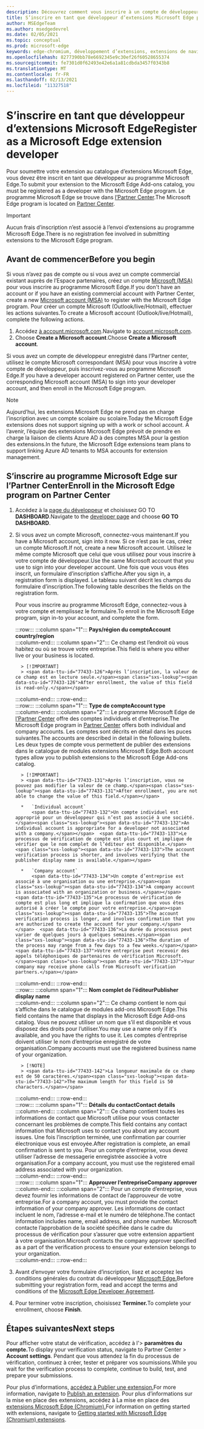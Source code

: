 ```yaml
---
description: Découvrez comment vous inscrire à un compte de développeur pour publier des extensions dans le magasin des extensions Microsoft Edge.
title: S’inscrire en tant que développeur d’extensions Microsoft Edge pour publier des extensions
author: MSEdgeTeam
ms.author: msedgedevrel
ms.date: 02/05/2021
ms.topic: conceptual
ms.prod: microsoft-edge
keywords: edge-chromium, développement d’extensions, extensions de navigateur, extensions, extensions, centre de partenaires, développeur
ms.openlocfilehash: 8277390bb78e6692345e9c30ef26f60528655374
ms.sourcegitcommit: fe7301d0f62493e42e6a1a81cdbda3457f0343b8
ms.translationtype: MT
ms.contentlocale: fr-FR
ms.lasthandoff: 02/13/2021
ms.locfileid: "11327518"
---
```

# <span data-ttu-id="77433-104">S’inscrire en tant que développeur d’extensions Microsoft Edge</span><span class="sxs-lookup"><span data-stu-id="77433-104">Register as a Microsoft Edge extension developer</span></span>  

<span data-ttu-id="77433-105">Pour soumettre votre extension au catalogue d’extensions Microsoft Edge, vous devez être inscrit en tant que développeur au programme Microsoft Edge.</span><span class="sxs-lookup"><span data-stu-id="77433-105">To submit your extension to the Microsoft Edge Add-ons catalog, you must be registered as a developer with the Microsoft Edge program.</span></span>  <span data-ttu-id="77433-106">Le programme Microsoft Edge se trouve dans [l’Partner Center][MicrosoftPartnerCenter].</span><span class="sxs-lookup"><span data-stu-id="77433-106">The Microsoft Edge program is located on [Partner Center][MicrosoftPartnerCenter].</span></span>  

> [!IMPORTANT]
> <span data-ttu-id="77433-107">Aucun frais d’inscription n’est associé à l’envoi d’extensions au programme Microsoft Edge.</span><span class="sxs-lookup"><span data-stu-id="77433-107">There is no registration fee involved in submitting extensions to the Microsoft Edge program.</span></span>  

## <span data-ttu-id="77433-108">Avant de commencer</span><span class="sxs-lookup"><span data-stu-id="77433-108">Before you begin</span></span>  

<span data-ttu-id="77433-109">Si vous n’avez pas de compte ou si vous avez un compte commercial existant auprès de l’Espace partenaires, créez un compte [Microsoft (MSA)][WindowsCommunityEverythingAboutMicrosoftAccounts] pour vous inscrire au programme Microsoft Edge.</span><span class="sxs-lookup"><span data-stu-id="77433-109">If you don't have an account or if you have an existing commercial account with Partner Center, create a new [Microsoft account (MSA)][WindowsCommunityEverythingAboutMicrosoftAccounts] to register with the Microsoft Edge program.</span></span>  <span data-ttu-id="77433-110">Pour créer un compte Microsoft \(Outlook/live/Hotmail\), effectuer les actions suivantes.</span><span class="sxs-lookup"><span data-stu-id="77433-110">To create a Microsoft account \(Outlook/live/Hotmail\), complete the following actions.</span></span>  

1.  <span data-ttu-id="77433-111">Accédez [à account.microsoft.com][MicrosoftAccount].</span><span class="sxs-lookup"><span data-stu-id="77433-111">Navigate to [account.microsoft.com][MicrosoftAccount].</span></span>  
1.  <span data-ttu-id="77433-112">Choose **Create a Microsoft account**.</span><span class="sxs-lookup"><span data-stu-id="77433-112">Choose **Create a Microsoft account**.</span></span>  
    
<span data-ttu-id="77433-113">Si vous avez un compte de développeur enregistré dans l’Partner center, utilisez le compte Microsoft correspondant \(MSA\) pour vous inscrire à votre compte de développeur, puis inscrivez-vous au programme Microsoft Edge.</span><span class="sxs-lookup"><span data-stu-id="77433-113">If you have a developer account registered on Partner center, use the corresponding Microsoft account \(MSA\) to sign into your developer account, and then enroll in the Microsoft Edge program.</span></span>  

> [!NOTE]
> <span data-ttu-id="77433-114">Aujourd’hui, les extensions Microsoft Edge ne prend pas en charge l’inscription avec un compte scolaire ou scolaire.</span><span class="sxs-lookup"><span data-stu-id="77433-114">Today the Microsoft Edge extensions does not support signing up with a work or school account.</span></span>  <span data-ttu-id="77433-115">À l’avenir, l’équipe des extensions Microsoft Edge prévoit de prendre en charge la liaison de clients Azure AD à des comptes MSA pour la gestion des extensions.</span><span class="sxs-lookup"><span data-stu-id="77433-115">In the future, the Microsoft Edge extensions team plans to support linking Azure AD tenants to MSA accounts for extension management.</span></span>  

## <span data-ttu-id="77433-116">S’inscrire au programme Microsoft Edge sur l’Partner Center</span><span class="sxs-lookup"><span data-stu-id="77433-116">Enroll in the Microsoft Edge program on Partner Center</span></span>  

1.  <span data-ttu-id="77433-117">Accédez à la [page du développeur][MicrosoftPartnerCenter] et choisissez GO TO **DASHBOARD**.</span><span class="sxs-lookup"><span data-stu-id="77433-117">Navigate to the [developer page][MicrosoftPartnerCenter] and choose **GO TO DASHBOARD**.</span></span>  
1.  <span data-ttu-id="77433-118">Si vous avez un compte Microsoft, connectez-vous maintenant.</span><span class="sxs-lookup"><span data-stu-id="77433-118">If you have a Microsoft account, sign into it now.</span></span>  <span data-ttu-id="77433-119">Si ce n’est pas le cas, créez un compte Microsoft.</span><span class="sxs-lookup"><span data-stu-id="77433-119">If not, create a new Microsoft account.</span></span>  <span data-ttu-id="77433-120">Utilisez le même compte Microsoft que celui que vous utilisez pour vous inscrire à votre compte de développeur.</span><span class="sxs-lookup"><span data-stu-id="77433-120">Use the same Microsoft account that you use to sign into your developer account.</span></span>  <span data-ttu-id="77433-121">Une fois que vous vous êtes inscrit, un formulaire d’inscription s’affiche.</span><span class="sxs-lookup"><span data-stu-id="77433-121">After you sign in, a registration form is displayed.</span></span> <span data-ttu-id="77433-122">Le tableau suivant décrit les champs du formulaire d’inscription.</span><span class="sxs-lookup"><span data-stu-id="77433-122">The following table describes the fields on the registration form.</span></span>  
    
    <span data-ttu-id="77433-123">Pour vous inscrire au programme Microsoft Edge, connectez-vous à votre compte et remplissez le formulaire.</span><span class="sxs-lookup"><span data-stu-id="77433-123">To enroll in the Microsoft Edge program, sign in-to your account, and complete the form.</span></span>  
    
    :::row:::
       :::column span="1":::
          **<span data-ttu-id="77433-124">Pays/région du compte</span><span class="sxs-lookup"><span data-stu-id="77433-124">Account country/region</span></span>**  
       :::column-end:::
       :::column span="2":::
          <span data-ttu-id="77433-125">Ce champ est l’endroit où vous habitez ou où se trouve votre entreprise.</span><span class="sxs-lookup"><span data-stu-id="77433-125">This field is where you either live or your business is located.</span></span>  
          
          > [!IMPORTANT]
          > <span data-ttu-id="77433-126">Après l’inscription, la valeur de ce champ est en lecture seule.</span><span class="sxs-lookup"><span data-stu-id="77433-126">After enrollment, the value of this field is read-only.</span></span>  
          
       :::column-end:::
    :::row-end:::  
    :::row:::
       :::column span="1":::
          **<span data-ttu-id="77433-127">Type de compte</span><span class="sxs-lookup"><span data-stu-id="77433-127">Account type</span></span>**  
       :::column-end:::
       :::column span="2":::
          <span data-ttu-id="77433-128">Le programme Microsoft Edge de [l’Partner Center][MicrosoftPartnerCenter] offre des comptes individuels et d’entreprise.</span><span class="sxs-lookup"><span data-stu-id="77433-128">The Microsoft Edge program in [Partner Center][MicrosoftPartnerCenter] offers both individual and company accounts.</span></span>  <span data-ttu-id="77433-129">Les comptes sont décrits en détail dans les puces suivantes.</span><span class="sxs-lookup"><span data-stu-id="77433-129">The accounts are described in detail in the following bullets.</span></span>  <span data-ttu-id="77433-130">Les deux types de compte vous permettent de publier des extensions dans le catalogue de modules extensions Microsoft Edge.</span><span class="sxs-lookup"><span data-stu-id="77433-130">Both account types allow you to publish extensions to the Microsoft Edge Add-ons catalog.</span></span>  
          
          > [!IMPORTANT]
          > <span data-ttu-id="77433-131">Après l’inscription, vous ne pouvez pas modifier la valeur de ce champ.</span><span class="sxs-lookup"><span data-stu-id="77433-131">After enrollment, you are not able to change the value of this field.</span></span>  
          
          *   `Individual account`  
              <span data-ttu-id="77433-132">Un compte individuel est approprié pour un développeur qui n’est pas associé à une société.</span><span class="sxs-lookup"><span data-stu-id="77433-132">An individual account is appropriate for a developer not associated with a company.</span></span>  <span data-ttu-id="77433-133">Le processus de vérification de compte est plus court et implique de vérifier que le nom complet de l’éditeur est disponible.</span><span class="sxs-lookup"><span data-stu-id="77433-133">The account verification process is shorter, and involves verifying that the publisher display name is available.</span></span>  

          *   `Company account`  
              <span data-ttu-id="77433-134">Un compte d’entreprise est associé à une organisation ou une entreprise.</span><span class="sxs-lookup"><span data-stu-id="77433-134">A company account is associated with an organization or business.</span></span>  <span data-ttu-id="77433-135">Le processus de vérification de compte est plus long et implique la confirmation que vous êtes autorisé à créer le compte pour votre entreprise.</span><span class="sxs-lookup"><span data-stu-id="77433-135">The account verification process is longer, and involves confirmation that you are authorized to create the account for your company.</span></span>  <span data-ttu-id="77433-136">La durée du processus peut varier de quelques jours à quelques semaines.</span><span class="sxs-lookup"><span data-stu-id="77433-136">The duration of the process may range from a few days to a few weeks.</span></span>  <span data-ttu-id="77433-137">Votre entreprise peut recevoir des appels téléphoniques de partenaires de vérification Microsoft.</span><span class="sxs-lookup"><span data-stu-id="77433-137">Your company may receive phone calls from Microsoft verification partners.</span></span>  
              
       :::column-end:::
    :::row-end:::  
    :::row:::
       :::column span="1":::
          **<span data-ttu-id="77433-138">Nom complet de l’éditeur</span><span class="sxs-lookup"><span data-stu-id="77433-138">Publisher display name</span></span>**  
       :::column-end:::
       :::column span="2":::
          <span data-ttu-id="77433-139">Ce champ contient le nom qui s’affiche dans le catalogue de modules add-ons Microsoft Edge.</span><span class="sxs-lookup"><span data-stu-id="77433-139">This field contains the name that displays in the Microsoft Edge Add-ons catalog.</span></span>  <span data-ttu-id="77433-140">Vous ne pouvez utiliser un nom que s’il est disponible et vous disposez des droits pour l’utiliser.</span><span class="sxs-lookup"><span data-stu-id="77433-140">You may use a name only if it's available, and you have the rights to use it.</span></span>  <span data-ttu-id="77433-141">Les comptes d’entreprise doivent utiliser le nom d’entreprise enregistré de votre organisation.</span><span class="sxs-lookup"><span data-stu-id="77433-141">Company accounts must use the registered business name of your organization.</span></span>  
          
          > [!NOTE]
          > <span data-ttu-id="77433-142">La longueur maximale de ce champ est de 50 caractères.</span><span class="sxs-lookup"><span data-stu-id="77433-142">The maximum length for this field is 50 characters.</span></span>  
          
       :::column-end:::
    :::row-end:::  
    :::row:::
       :::column span="1":::
          **<span data-ttu-id="77433-143">Détails du contact</span><span class="sxs-lookup"><span data-stu-id="77433-143">Contact details</span></span>**  
       :::column-end:::
       :::column span="2":::
          <span data-ttu-id="77433-144">Ce champ contient toutes les informations de contact que Microsoft utilise pour vous contacter concernant les problèmes de compte.</span><span class="sxs-lookup"><span data-stu-id="77433-144">This field contains any contact information that Microsoft uses to contact you about any account issues.</span></span>  <span data-ttu-id="77433-145">Une fois l’inscription terminée, une confirmation par courrier électronique vous est envoyée.</span><span class="sxs-lookup"><span data-stu-id="77433-145">After registration is complete, an email confirmation is sent to you.</span></span>  <span data-ttu-id="77433-146">Pour un compte d’entreprise, vous devez utiliser l’adresse de messagerie enregistrée associée à votre organisation.</span><span class="sxs-lookup"><span data-stu-id="77433-146">For a company account, you must use the registered email address associated with your organization.</span></span>  
       :::column-end:::
    :::row-end:::  
    :::row:::
       :::column span="1":::
          **<span data-ttu-id="77433-147">Approuver l’entreprise</span><span class="sxs-lookup"><span data-stu-id="77433-147">Company approver</span></span>**  
       :::column-end:::
       :::column span="2":::
          <span data-ttu-id="77433-148">Pour un compte d’entreprise, vous devez fournir les informations de contact de l’approuveur de votre entreprise.</span><span class="sxs-lookup"><span data-stu-id="77433-148">For a company account, you must provide the contact information of your company approver.</span></span>  <span data-ttu-id="77433-149">Les informations de contact incluent le nom, l’adresse e-mail et le numéro de téléphone.</span><span class="sxs-lookup"><span data-stu-id="77433-149">The contact information includes name, email address, and phone number.</span></span>  <span data-ttu-id="77433-150">Microsoft contacte l’approbation de la société spécifiée dans le cadre du processus de vérification pour s’assurer que votre extension appartient à votre organisation.</span><span class="sxs-lookup"><span data-stu-id="77433-150">Microsoft contacts the company approver specified as a part of the verification process to ensure your extension belongs to your organization.</span></span>  
       :::column-end:::
    :::row-end:::  
    
1.  <span data-ttu-id="77433-151">Avant d’envoyer votre formulaire d’inscription, lisez et acceptez les conditions générales du contrat du développeur [Microsoft Edge.][MicrosoftAppDeveloperAgreement]</span><span class="sxs-lookup"><span data-stu-id="77433-151">Before submitting your registration form, read and accept the terms and conditions of the [Microsoft Edge Developer Agreement][MicrosoftAppDeveloperAgreement].</span></span>  
1.  <span data-ttu-id="77433-152">Pour terminer votre inscription, choisissez **Terminer.**</span><span class="sxs-lookup"><span data-stu-id="77433-152">To complete your enrollment, choose **Finish**.</span></span>  
    
## <span data-ttu-id="77433-153">Étapes suivantes</span><span class="sxs-lookup"><span data-stu-id="77433-153">Next steps</span></span>  

<span data-ttu-id="77433-154">Pour afficher votre statut de vérification, accédez à l'> **paramètres du compte.**</span><span class="sxs-lookup"><span data-stu-id="77433-154">To display your verification status, navigate to Partner Center > **Account settings**.</span></span>  <span data-ttu-id="77433-155">Pendant que vous attendez la fin du processus de vérification, continuez à créer, tester et préparer vos soumissions.</span><span class="sxs-lookup"><span data-stu-id="77433-155">While you wait for the verification process to complete, continue to build, test, and prepare your submissions.</span></span>  

<span data-ttu-id="77433-156">Pour plus d’informations, [accédez à Publier une extension.][ExtensionsChromiumPublishExtension]</span><span class="sxs-lookup"><span data-stu-id="77433-156">For more information, navigate to [Publish an extension][ExtensionsChromiumPublishExtension].</span></span>  <span data-ttu-id="77433-157">Pour plus d’informations sur la mise en place des extensions, accédez à La mise en place des [extensions Microsoft Edge (Chromium).][ExtensionsChromiumGettingStartedIndex]</span><span class="sxs-lookup"><span data-stu-id="77433-157">For information on getting started with extensions, navigate to [Getting started with Microsoft Edge (Chromium) extensions][ExtensionsChromiumGettingStartedIndex].</span></span>  

<!-- links -->  

[ExtensionsChromiumGettingStartedIndex]: ../getting-started/index.md "Mise en place des extensions Microsoft Edge (Chromium) | Documents Microsoft"  
[ExtensionsChromiumPublishExtension]:  ./publish-extension.md "Publier une extension | Documents Microsoft"  

[MicrosoftAppDeveloperAgreement]:  /legal/windows/agreements/app-developer-agreement "Contrat du développeur d’applications | Documents Microsoft"  

[MicrosoftAccount]:  https://account.microsoft.com/account "Compte Microsoft"  

[MicrosoftPartnerCenter]:  https://partner.microsoft.com/dashboard/microsoftedge/public/login?ref=dd "Partner Center"  

[WindowsCommunityEverythingAboutMicrosoftAccounts]:  https://community.windows.com/stories/everything-you-need-to-know-about-microsoft-accounts "Tout ce que vous devez savoir sur les comptes Microsoft | Communauté Windows"  
